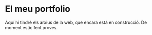 # El meu portfolio
Aquí hi tindré els arxius de la web, que encara està en construcció. De moment estic fent proves.
